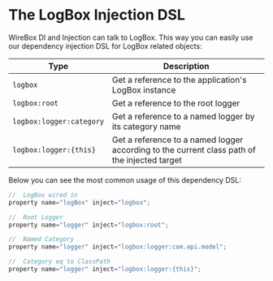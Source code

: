# The LogBox Injection DSL

WireBox DI and Injection can talk to LogBox. This way you can easily use our dependency injection DSL for LogBox related objects:

| Type                     | Description                                                                                  |
| ------------------------ | -------------------------------------------------------------------------------------------- |
| `logbox`                 | Get a reference to the application's LogBox instance                                         |
| `logbox:root`            | Get a reference to the root logger                                                           |
| `logbox:logger:category` | Get a reference to a named logger by its category name                                       |
| `logbox:logger:{this}`   | Get a reference to a named logger according to the current class path of the injected target |

Below you can see the most common usage of this dependency DSL:

```javascript
//  LogBox wired in
property name="logBox" inject="logbox";

//  Root Logger
property name="logger" inject="logbox:root";

//  Named Category
property name="logger" inject="logbox:logger:com.api.model";

//  Category eq to ClassPath
property name="logger" inject="logbox:logger:{this}";
```
